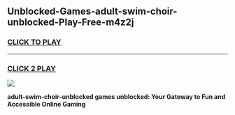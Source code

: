 
## Unblocked-Games-adult-swim-choir-unblocked-Play-Free-m4z2j
<h3>
<a href="https://premium76.site?title=adult-swim-choir-unblocked&ref=23A">CLICK TO PLAY</a></h3>
<hr>

<h3>
<a href="https://premium76.site?title=adult-swim-choir-unblocked&ref=23A">CLICK 2 PLAY</a>
  
</h3>

<a href="https://premium76.site?title=adult-swim-choir-unblocked&ref=23A"><img src="https://clearcache.store/games.png"></a>


**adult-swim-choir-unblocked games unblocked: Your Gateway to Fun and Accessible Online Gaming**
